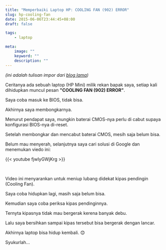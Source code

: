 ```yaml
---
title: "Memperbaiki Laptop HP: COOLING FAN (902) ERROR"
slug: hp-cooling-fan
date: 2015-06-06T23:44:45+08:00
draft: false

tags:
    - laptop

meta:
    image: ""
    keyword: ""
    description: ""
---
```


_(ini adalah tulisan impor dari [blog lama](http://imtkj.blogspot.co.id/2015/06/memperbaiki-laptop-hp-cooling-fan-902.html))_

Ceritanya ada sebuah laptop (HP Mini) milik rekan bapak saya, setiap kali dihidupkan muncul pesan __"COOLING FAN (902) ERROR"__.

Saya coba masuk ke BIOS, tidak bisa.

Akhirnya saya membongkarnya.

Menurut pendapat saya, mungkin baterai CMOS-nya perlu di cabut supaya 
konfigurasi BIOS-nya di-reset.

Setelah membongkar dan mencabut baterai CMOS, mesih saja belum bisa.

Belum mau menyerah, selanjutnya saya cari solusi di Google dan menemukan viedo ini: 

{{< youtube fjwIyGWjKrg >}}

<br>

Video ini menyarankan untuk meniup lubang didekat kipas 
pendingin (Cooling Fan).

Saya coba hidupkan lagi, masih saja belum bisa.

Kemudian saya coba periksa kipas pendinginnya.

Ternyta kipasnya tidak mau bergerak kerena banyak debu.

Lalu saya bersihkan sampai kipas tersebut bisa bergerak dengan lancar.

Akhirnya laptop bisa hidup kembali. 😊 

Syukurlah...